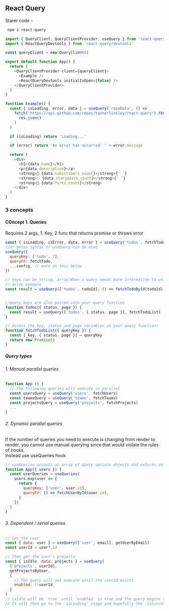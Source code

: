 ## React Query

Starer code -  
```bash
 npm i react-query
```
```javascript
import { QueryClient, QueryClientProvider, useQuery } from 'react-query';
import { ReactQueryDevtools } from 'react-query/devtools'

const queryClient = new QueryClient()

export default function App() {
  return (
    <QueryClientProvider client={queryClient}>
      <Example />
      <ReactQueryDevtools initialIsOpen={false} />
    </QueryClientProvider>
  )
}

function Example() {
  const { isLoading, error, data } = useQuery('repoData', () =>
    fetch('https://api.github.com/repos/tannerlinsley/react-query').then(res =>
      res.json()
    )
  )

  if (isLoading) return 'Loading...'

  if (error) return 'An error has occurred: ' + error.message

  return (
    <div>
      <h1>{data.name}</h1>
      <p>{data.description}</p>
      <strong>👀 {data.subscribers_count}</strong>{' '}
      <strong>✨ {data.stargazers_count}</strong>{' '}
      <strong>🍴 {data.forks_count}</strong>
    </div>
  )
}
```

### 3 concepts
#### COncept 1. Queries
Requires 2 args, 1. Key, 2 func that returns promise or throws error
```javascript
const { isLoading, isError, data, error } = useQuery('todos', fetchTodoList)
//or below syntax of useQuery can be used
useQuery({
  queryKey: ['todo', 7],
  queryFn: fetchTodo,
  ...config, // more on this below
})

// keys can be string, array(When a query needs more information to uniquely describe its data)
// array example
const result = useQuery(['todos', todoId], () => fetchTodoById(todoId))


//query keys are also passed into your query function
function Todos({ status, page }) {
  const result = useQuery(['todos', { status, page }], fetchTodoList)
}

// Access the key, status and page variables in your query function!
function fetchTodoList({ queryKey }) {
  const [_key, { status, page }] = queryKey
  return new Promise()
}
```

##### Query types
###### 1. Manual parallel queries
```javascript
function App () {
  // The following queries will execute in parallel
  const usersQuery = useQuery('users', fetchUsers)
  const teamsQuery = useQuery('teams', fetchTeams)
  const projectsQuery = useQuery('projects', fetchProjects)
  ...
}
```

###### 2. Dynamic parallel queries
If the number of queries you need to execute is changing from render to render, you cannot use manual querying since that would violate the rules of hooks.  
Instead use useQueries hook
```javascript
// useQueries accepts an array of query options objects and returns an array of query results
function App({ users }) {
  const userQueries = useQueries(
    users.map(user => {
      return {
        queryKey: ['user', user.id],
        queryFn: () => fetchUserById(user.id),
      }
    })
  )
}
```

###### 3. Dependent / serial queries
```javascript
// Get the user
const { data: user } = useQuery(['user', email], getUserByEmail)
const userId = user?.id

// Then get the user's projects
const { isIdle, data: projects } = useQuery(
  ['projects', userId],
  getProjectsByUser,
  {
    // The query will not execute until the userId exists
    enabled: !!userId,
  }
)
// isIdle will be `true` until `enabled` is true and the query begins to fetch.
// It will then go to the `isLoading` stage and hopefully the `isSuccess` stage :)
```